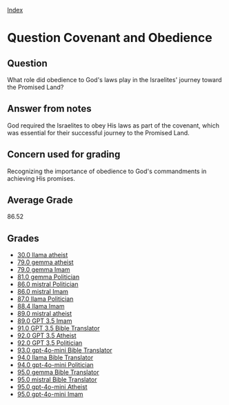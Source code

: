 
[Index](../../index.md)
# Question Covenant and Obedience
## Question
What role did obedience to God's laws play in the Israelites' journey toward the Promised Land?

## Answer from notes
God required the Israelites to obey His laws as part of the covenant, which was essential for their successful journey to the Promised Land.

## Concern used for grading
Recognizing the importance of obedience to God's commandments in achieving His promises.

## Average Grade
86.52

## Grades
 * [30.0 llama atheist](../answers/llama_atheist/Covenant_and_Obedience.md)
 * [79.0 gemma atheist](../answers/gemma_atheist/Covenant_and_Obedience.md)
 * [79.0 gemma Imam](../answers/gemma_Imam/Covenant_and_Obedience.md)
 * [81.0 gemma Politician](../answers/gemma_Politician/Covenant_and_Obedience.md)
 * [86.0 mistral Politician](../answers/mistral_Politician/Covenant_and_Obedience.md)
 * [86.0 mistral Imam](../answers/mistral_Imam/Covenant_and_Obedience.md)
 * [87.0 llama Politician](../answers/llama_Politician/Covenant_and_Obedience.md)
 * [88.4 llama Imam](../answers/llama_Imam/Covenant_and_Obedience.md)
 * [89.0 mistral atheist](../answers/mistral_atheist/Covenant_and_Obedience.md)
 * [89.0 GPT 3.5 Imam](../answers/GPT_3.5_Imam/Covenant_and_Obedience.md)
 * [91.0 GPT 3.5 Bible Translator](../answers/GPT_3.5_Bible_Translator/Covenant_and_Obedience.md)
 * [92.0 GPT 3.5 Atheist](../answers/GPT_3.5_Atheist/Covenant_and_Obedience.md)
 * [92.0 GPT 3.5 Politician](../answers/GPT_3.5_Politician/Covenant_and_Obedience.md)
 * [93.0 gpt-4o-mini Bible Translator](../answers/gpt-4o-mini_Bible_Translator/Covenant_and_Obedience.md)
 * [94.0 llama Bible Translator](../answers/llama_Bible_Translator/Covenant_and_Obedience.md)
 * [94.0 gpt-4o-mini Politician](../answers/gpt-4o-mini_Politician/Covenant_and_Obedience.md)
 * [95.0 gemma Bible Translator](../answers/gemma_Bible_Translator/Covenant_and_Obedience.md)
 * [95.0 mistral Bible Translator](../answers/mistral_Bible_Translator/Covenant_and_Obedience.md)
 * [95.0 gpt-4o-mini Atheist](../answers/gpt-4o-mini_Atheist/Covenant_and_Obedience.md)
 * [95.0 gpt-4o-mini Imam](../answers/gpt-4o-mini_Imam/Covenant_and_Obedience.md)
